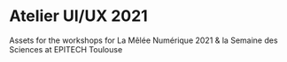# Atelier UI/UX 2021
Assets for the workshops for La Mêlée Numérique 2021 &amp; la Semaine des Sciences at EPITECH Toulouse
